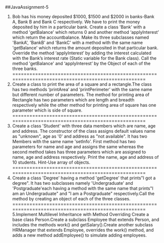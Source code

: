 ##JavaAssignment-5

1.    Bob has his money deposited $1000, $1500 and $2000 in banks-Bank A, Bank B and Bank C respectively. We have to print the money deposited by him in a particular bank.
Create a class 'Bank' with a method 'getBalance' which returns 0 and another method ‘applyInterest’ which return the accountbalance. Make its three subclasses named 'BankA', 'BankB' and 'BankC' with a method with the same name 'getBalance' which returns the amount deposited in that particular bank. Override the method ‘applyInterest’ by adding the interest calculated with the Bank’s interest rate (Static variable for the Bank class). Call the method 'getBalance' and ‘applyInterest’ by the
Object of each of the three banks.
==================================================================================================
2.    Create a class to print the area of a square and a rectangle.The class has two methods ‘printArea’ and ‘printPerimeter’ with the same name but different number of parameters. The method for printing area of
Rectangle has two parameters which are length and breadth respectively while the other method for printing area of square has one parameter which is side of square.
==================================================================================================
3.    Create a class 'Student' with three data members which are name, age and address. The constructor of the class assigns default values name as "unknown", age as '0' and address as "not available". It has two
Members with the same name 'setInfo'. First method has two
parameters for name and age and assigns the same whereas the second method takes has three parameters which are assigned to name, age and address respectively. Print the name, age and address of 10 students.
Hint-Use array of objects.
==================================================================================================
4.    Create a class 'Degree' having a method 'getDegree' that prints"I got a degree". It has two subclasses namely 'Undergraduate' and
'Postgraduate'each having a method with the same name that prints"I am an Undergraduate" and "I am a Postgraduate" respectively.Call the method by creating an object of each of the three classes.
==================================================================================================
5.Implement Multilevel Inheritance with Method Overriding
    Create a base class Person.Create a subclass Employee that extends Person, and includes the methods work() and getSalary().Create another subclass HRManager that extends Employee, overrides the work() method, and adds a new method addEmployee() to simulate adding employees.
